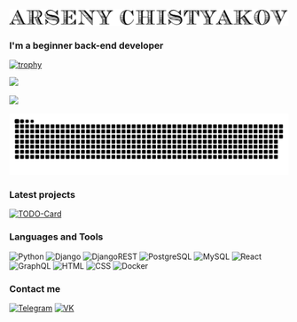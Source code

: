 [![Header](https://github.com/Arseny-Chistyakov/Arseny-Chistyakov/blob/main/assets/header.png)](https://t.me/samson200289)

### I'm a beginner back-end developer
[![trophy](https://github-profile-trophy.vercel.app/?username=arseny-chistyakov&theme=tokyonight)](https://github.com/arseny-chistyakov/github-profile-trophy)

<img src="https://github-readme-stats.vercel.app/api?username=arseny-chistyakov&count_private=true&show_icons=true&theme=tokyonight" />

![](https://github-profile-summary-cards.vercel.app/api/cards/profile-details?username=arseny-chistyakov&theme=tokyonight)

![github contribution grid snake animation](https://raw.githubusercontent.com/arseny-chistyakov/arseny-chistyakov/output/github-contribution-grid-snake-dark.svg#gh-dark-mode-only)

### Latest projects
[![TODO-Card](https://github-readme-stats.vercel.app/api/pin?username=arseny-chistyakov&repo=TODO&show_owner=true&&include_all_commits=true&theme=tokyonight)](https://github.com/Sophia-Community/SophiApp)

### Languages and Tools

![Python](https://img.shields.io/badge/-Python-black?style=for-the-badge&logo=python&logoColor=356E9E)
![Django](https://img.shields.io/badge/-Django-black?style=for-the-badge&logo=Django&logoColor=29A070)
![DjangoREST](https://img.shields.io/badge/REST_Framework(APITest)-black?style=for-the-badge&logo=Django&logoColor=63FDF3)
![PostgreSQL](https://img.shields.io/badge/-PostgreSQL-black?style=for-the-badge&logo=POSTGRESQL&logoColor=3E70E7)
![MySQL](https://img.shields.io/badge/-MySQL-black?style=for-the-badge&logo=MySQL&logoColor=6D9CE7)
![React](https://img.shields.io/badge/-React-black?style=for-the-badge&logo=React)
![GraphQL](https://img.shields.io/badge/-GraphQL-black?style=for-the-badge&logo=Graphql)
![HTML](https://img.shields.io/badge/-HTML-black?style=for-the-badge&logo=HTML5&logoColor=red)
![CSS](https://img.shields.io/badge/-CSS-black?style=for-the-badge&logo=css3&logoColor=2091EB)
![Docker](https://img.shields.io/badge/-Docker(Docker_Compose)-black?style=for-the-badge&logo=Docker)

### Contact me

[![Telegram](https://img.shields.io/badge/-Telegram-black?style=for-the-badge&logo=telegram)](https://t.me/samson200289)
[![VK](https://img.shields.io/badge/-VK-black?style=for-the-badge&logo=vk&logoColor=blue)](https://vk.com/ooaooammmmm)

<p align='center'>
  <img src='https://user-images.githubusercontent.com/5713670/87202985-820dcb80-c2b6-11ea-9f56-7ec461c497c3.gif' width='200' alt="">
</p>


